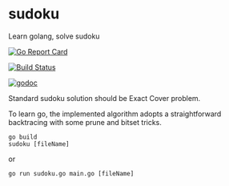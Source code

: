# sudoku
Learn golang, solve sudoku

[![Go Report Card](https://goreportcard.com/badge/github.com/nanw1103/sudoku)](https://goreportcard.com/report/github.com/nanw1103/sudoku)

[![Build Status](https://api.travis-ci.org/nanw1103/sudoku.svg?branch=master)](https://api.travis-ci.org/nanw1103/sudoku.svg?branch=master)

[![godoc](https://godoc.org/github.com/nanw1103/sudoku?status.svg)](https://godoc.org/github.com/nanw1103/sudoku)

Standard sudoku solution should be Exact Cover problem.

To learn go, the implemented algorithm adopts a straightforward backtracing with some prune and bitset tricks.


```
go build
sudoku [fileName]
```
or
```
go run sudoku.go main.go [fileName]
```
